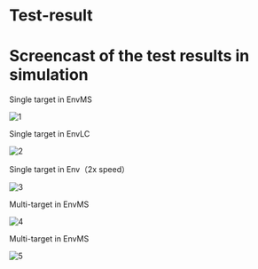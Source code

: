 # Test-result
# Screencast of the test results in simulation
Single target in EnvMS

![1](https://github.com/taotaojiang12138/Test-result/blob/main/screencasts/1.gif)

Single target in EnvLC

![2](https://github.com/taotaojiang12138/Test-result/blob/main/screencasts/2.gif)

Single target in Env（2x speed）

![3](https://github.com/taotaojiang12138/Test-result/blob/main/screencasts/3.gif)

Multi-target in EnvMS

![4](https://github.com/taotaojiang12138/Test-result/blob/main/screencasts/4.gif)

Multi-target in EnvMS

![5](https://github.com/taotaojiang12138/Test-result/blob/main/screencasts/5.gif)
